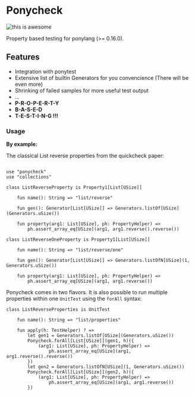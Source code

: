 # Ponycheck

![this is awesome](https://img.shields.io/badge/this%20is-awesome-green.svg)

Property based testing for ponylang (>= 0.16.0).

## Features

* Integration with ponytest
* Extensive list of builtin Generators for you convencience (There will be even more)
* Shrinking of failed samples for more useful test output
* ...
* **P-R-O-P-E-R-T-Y**
* **B-A-S-E-D**
* **T-E-S-T-I-N-G !!!**


### Usage 

**By example:**

The classical List reverse properties from the quickcheck paper:

```pony

use "ponycheck"
use "collections"

class ListReverseProperty is Property1[List[USize]]
    
    fun name(): String => "list/reverse"

    fun gen(): Generator[List[USize]] => Generators.listOf[USize](Generators.uSize())
    
    fun property(arg1: List[USize], ph: PropertyHelper) =>
        ph.assert_array_eq[USize](arg1, arg1.reverse().reverse())

class ListReverseOneProperty is Property1[List[USize]]

    fun name(): String => "list/reverse/one"

    fun gen(): Generator[List[USize]] => Generators.listOfN[USize](1, Generators.uSize())

    fun property(arg1: List[USize], ph: PropertyHelper) =>
        ph.assert_array_eq[USize](arg1, arg1.reverse())

```

Ponycheck comes in two flavors. It is also possible to run multiple properties 
within one ``UnitTest`` using the ``forAll`` syntax:

```pony
class ListReverseProperties is UnitTest

    fun name(): String => "list/properties"

    fun apply(h: TestHelper) ? =>
        let gen1 = Generators.listOf[USize](Generators.uSize())
        Ponycheck.forAll[List[USize]](gen1, h)({
            (arg1: List[USize], ph: PropertyHelper) =>
                ph.assert_array_eq[USize](arg1, arg1.reverse().reverse())
        })
        let gen2 = Generators.listOfN[USize](1, Generators.uSize())
        Ponycheck.forAll[List[USize]](gen2, h)({
            (arg1: List[USize], ph: PropertyHelper) =>
                ph.assert_array_eq[USize](arg1, arg1.reverse())
        })

```

